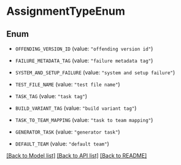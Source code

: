 # AssignmentTypeEnum

## Enum


* `OFFENDING_VERSION_ID` (value: `"offending version id"`)

* `FAILURE_METADATA_TAG` (value: `"failure metadata tag"`)

* `SYSTEM_AND_SETUP_FAILURE` (value: `"system and setup failure"`)

* `TEST_FILE_NAME` (value: `"test file name"`)

* `TASK_TAG` (value: `"task tag"`)

* `BUILD_VARIANT_TAG` (value: `"build variant tag"`)

* `TASK_TO_TEAM_MAPPING` (value: `"task to team mapping"`)

* `GENERATOR_TASK` (value: `"generator task"`)

* `DEFAULT_TEAM` (value: `"default team"`)


[[Back to Model list]](../README.md#documentation-for-models) [[Back to API list]](../README.md#documentation-for-api-endpoints) [[Back to README]](../README.md)


